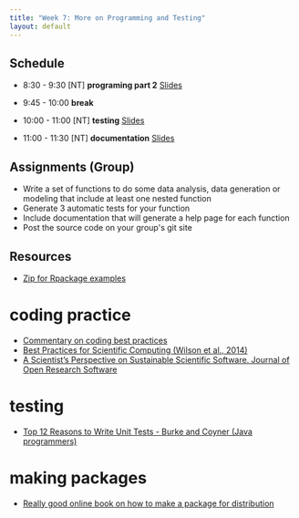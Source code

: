```yaml
---
title: "Week 7: More on Programming and Testing"
layout: default
---
```


## Schedule

- 8:30 - 9:30 [NT] **programing part 2** [Slides](programming2.pdf) 

- 9:45 - 10:00 **break**

- 10:00 - 11:00 [NT] **testing** [Slides](testing.pdf)
- 11:00 - 11:30 [NT] **documentation** [Slides](documentation.pdf)

## Assignments (Group)

- Write a set of functions to do some data analysis, data generation or modeling that
include at least one nested function
- Generate 3 automatic tests for your function
- Include documentation that will generate a help page for each function
- Post the source code on your group's git site

## Resources

- [Zip for Rpackage examples](esm237examples.zip)
# coding practice
- [Commentary on coding best practices](http://simpleprogrammer.com/2013/02/17/principles-are-timeless-best-practices-are-fads/)
- [Best Practices for Scientific Computing (Wilson et al., 2014) ](bestpractices.wilson.pdf)
- [A Scientist’s Perspective on Sustainable Scientific Software. Journal of Open Research Software ](bestpractices.blanton.pdf)

# testing
- [Top 12 Reasons to Write Unit Tests - Burke and Coyner (Java programmers)](http://www.onjava.com/pub/a/onjava/2003/04/02/javaxpckbk.html)

# making packages
- [Really good online book on how to make a package for distribution](http://r-pkgs.had.co.nz/)
